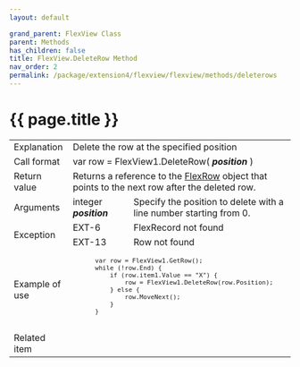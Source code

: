 ```yaml
---
layout: default

grand_parent: FlexView Class
parent: Methods
has_children: false
title: FlexView.DeleteRow Method
nav_order: 2
permalink: /package/extension4/flexview/flexview/methods/deleterows
---
```

# {{ page.title }}

<table> 
  <tr>
    <td>Explanation</td>
    <td colspan="2">Delete the row at the specified position</td>
  </tr>
  <tr>
    <td>Call format</td>
    <td colspan="2">var row = FlexView1.DeleteRow( <b><i>position</i></b> )</td>
  </tr>
  <tr>
    <td>Return value</td>
    <td colspan="2">Returns a reference to the <a href="/package/extension4/flexview/flexrow">FlexRow</a> object that points to the next row after the deleted row.</td>
  </tr>  
  <tr>
    <td>Arguments</td>
    <td>integer <b><i>position</i></b></td>
    <td>Specify the position to delete with a line number starting from 0.</td>
  </tr>
  <tr>
    <td rowspan="2">Exception</td>
    <td>EXT-6</td>
    <td>FlexRecord not found</td>
  </tr>
    <tr>
    <td>EXT-13</td>
    <td>Row not found</td>
  </tr>
  <tr>
    <td>Example of use</td>
    <td colspan="2"><code><pre>
      var row = FlexView1.GetRow();
      while (!row.End) {
          if (row.item1.Value == "X") {
              row = FlexView1.DeleteRow(row.Position);
          } else {
              row.MoveNext();
          }
      }
    </pre></code></td>
  </tr>
  <tr>
    <td>Related item</td>
    <td colspan="2"></td>
  </tr>
</table>